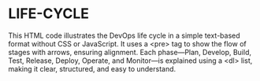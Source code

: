 # LIFE-CYCLE
This HTML code illustrates the DevOps life cycle in a simple text-based format without CSS or JavaScript. It uses a &lt;pre> tag to show the flow of stages with arrows, ensuring alignment. Each phase—Plan, Develop, Build, Test, Release, Deploy, Operate, and Monitor—is explained using a &lt;dl> list, making it clear, structured, and easy to understand.
